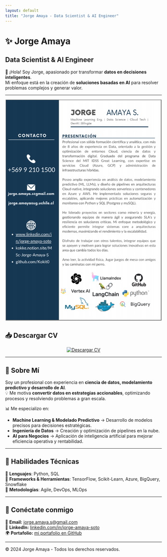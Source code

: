 ```yaml
---
layout: default
title: "Jorge Amaya - Data Scientist & AI Engineer"
---
```


# ✨ **Jorge Amaya**  
## Data Scientist & AI Engineer  

👋 ¡Hola! Soy Jorge, apasionado por transformar **datos en decisiones inteligentes**.  
Mi enfoque está en la creación de **soluciones basadas en AI** para resolver problemas complejos y generar valor.

---
<p align="center">
  <img src="https://github.com/Kokit0/CV/blob/main/assets/portada_cv_github.png" width="800">
</p>

## 📥 **Descargar CV**
<p align="center">
  <a href="https://github.com/kokit0/CV/raw/main/CV_Data_Science_AI_Engineer_Jorge_Amaya.pdf" target="_blank">
    <img src="https://img.shields.io/badge/%F0%9F%93%83%20DESCARGAR%20CV-Azul?style=for-the-badge&logo=Adobe-Acrobat-Reader&logoColor=white" alt="Descargar CV">
  </a>
</p>

---

## 📄 **Sobre Mí**
Soy un profesional con experiencia en **ciencia de datos, modelamiento predictivo y desarrollo de AI**.  
💡 Me motiva **convertir datos en estrategias accionables**, optimizando procesos y resolviendo problemas a gran escala.  

📊 Me especializo en:  
- **Machine Learning & Modelado Predictivo** → Desarrollo de modelos precisos para decisiones estratégicas.  
- **Ingeniería de Datos** → Creación y optimización de pipelines en la nube.  
- **AI para Negocios** → Aplicación de inteligencia artificial para mejorar eficiencia operativa y rentabilidad.  

---

## 🎯 **Habilidades Técnicas**
📌 **Lenguajes**: Python, SQL  
📌 **Frameworks & Herramientas**: TensorFlow, Scikit-Learn, Azure, BigQuery, Snowflake  
📌 **Metodologías**: Agile, DevOps, MLOps  

---

## 🔗 **Conéctate conmigo**
💌 **Email:** [jorge.amaya.s@gmail.com](mailto:jorge.amaya.s@gmail.com)  
🔗 **LinkedIn:** [linkedin.com/in/jorge-amaya-soto](https://www.linkedin.com/in/jorge-amaya-soto/)  
🌍 **Portafolio:** [mi portafolio en GitHub](https://github.com/Kokit0?tab=repositories&q=&type=&language=&sort=stargazers)  

---

© 2024 Jorge Amaya - Todos los derechos reservados.
